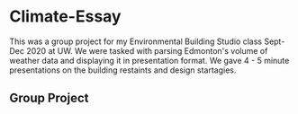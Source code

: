 # Climate-Essay

This was a group project for my Environmental Building Studio class Sept-Dec 2020 at UW. We were tasked with parsing Edmonton's volume of weather data and displaying it in presentation format. We gave 4 - 5 minute presentations on the building restaints and design startagies. 

## Group Project ##
